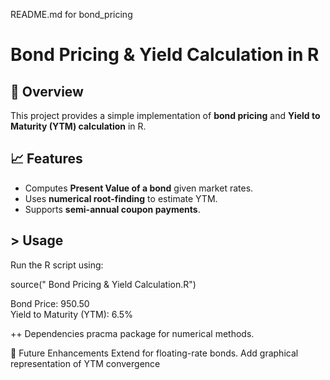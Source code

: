 README.md for bond_pricing

# Bond Pricing & Yield Calculation in R

## 📌 Overview
This project provides a simple implementation of **bond pricing** and **Yield to Maturity (YTM) calculation** in R.

## 📈 Features
- Computes **Present Value of a bond** given market rates.
- Uses **numerical root-finding** to estimate YTM.
- Supports **semi-annual coupon payments**.

## > Usage
Run the R script using:

source(" Bond Pricing & Yield Calculation.R")

Bond Price: 950.50  
Yield to Maturity (YTM): 6.5%

++ Dependencies
pracma package for numerical methods.

📌 Future Enhancements
Extend for floating-rate bonds.
Add graphical representation of YTM convergence